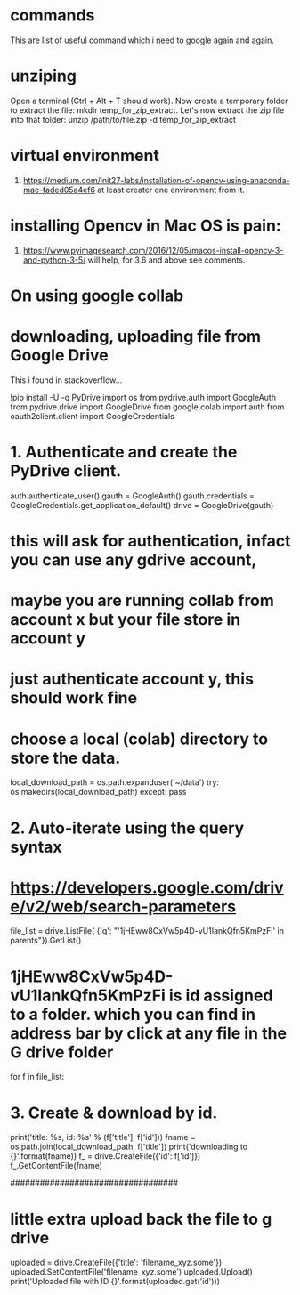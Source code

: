 # commands
This are list of useful command which i need to google again and again.

# unziping 
Open a terminal (Ctrl + Alt + T should work).
Now create a temporary folder to extract the file: mkdir temp_for_zip_extract.
Let's now extract the zip file into that folder:
unzip /path/to/file.zip -d temp_for_zip_extract

# virtual environment
1) https://medium.com/init27-labs/installation-of-opencv-using-anaconda-mac-faded05a4ef6
at least creater one environment from it.

# installing Opencv in Mac OS is pain: 
1) https://www.pyimagesearch.com/2016/12/05/macos-install-opencv-3-and-python-3-5/
will help, for 3.6 and above see comments.



# On using google collab

# downloading, uploading file from Google Drive
This i found in stackoverflow...

!pip install -U -q PyDrive
import os
from pydrive.auth import GoogleAuth
from pydrive.drive import GoogleDrive
from google.colab import auth
from oauth2client.client import GoogleCredentials

# 1. Authenticate and create the PyDrive client.
auth.authenticate_user()
gauth = GoogleAuth()
gauth.credentials = GoogleCredentials.get_application_default()
drive = GoogleDrive(gauth)

# this will ask for authentication, infact you can use any gdrive account,
# maybe you are running collab from account x but your file store in account y
# just authenticate account y, this should work fine

# choose a local (colab) directory to store the data.
local_download_path = os.path.expanduser('~/data')
try:
  os.makedirs(local_download_path)
except: pass

# 2. Auto-iterate using the query syntax
#    https://developers.google.com/drive/v2/web/search-parameters
file_list = drive.ListFile(
    {'q': "'1jHEww8CxVw5p4D-vU1IankQfn5KmPzFi' in parents"}).GetList()
# 1jHEww8CxVw5p4D-vU1IankQfn5KmPzFi is id assigned to a folder. which you can find in address bar by click at any file in the G drive folder

for f in file_list:
  # 3. Create & download by id.
  print('title: %s, id: %s' % (f['title'], f['id']))
  fname = os.path.join(local_download_path, f['title'])
  print('downloading to {}'.format(fname))
  f_ = drive.CreateFile({'id': f['id']})
  f_.GetContentFile(fname)


##################################
# little extra upload back the file to g drive
uploaded = drive.CreateFile({'title': 'filename_xyz.some'})
uploaded.SetContentFile('filename_xyz.some')
uploaded.Upload()
print('Uploaded file with ID {}'.format(uploaded.get('id')))
